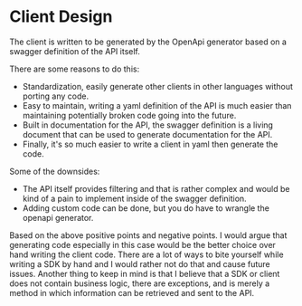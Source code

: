 Client Design
=============

The client is written to be generated by the OpenApi generator
based on a swagger definition of the API itself.

There are some reasons to do this:

- Standardization, easily generate other clients in other languages without porting any code.
- Easy to maintain, writing a yaml definition of the API is much easier than maintaining potentially broken code going into the future.
- Built in documentation for the API, the swagger definition is a living document that can be used to generate documentation for the API.
- Finally, it's so much easier to write a client in yaml then generate the code.

Some of the downsides:

- The API itself provides filtering and that is rather complex and would be kind of a pain to implement inside of the swagger definition.
- Adding custom code can be done, but you do have to wrangle the openapi generator.

Based on the above positive points and negative points. I would argue that generating code especially in this case
would be the better choice over hand writing the client code. There are a lot of ways to bite yourself while writing a SDK
by hand and I would rather not do that and cause future issues. Another thing to keep in mind is that I believe that a SDK or client
does not contain business logic, there are exceptions, and is merely a method in which information can be retrieved and sent to the API.